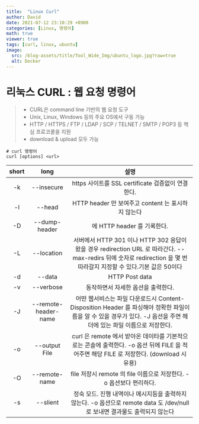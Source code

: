 ```yaml
---
title:  "Linux Curl"
author: David
date: 2021-07-12 23:10:29 +0900
categories: [Linux, 명령어]
math: true
viewer: true
tags: [curl, linux, ubuntu]
image:
  src: /blog-assets/title/Tool_Wide_Img/ubuntu_logo.jpg?raw=true
  alt: Docker
---
```


# 리눅스 CURL : 웹 요청 명령어

>- CURL은 command line 기반의 웹 요청 도구 
>- Unix, Linux, Windows 등의 주요 OS에서 구동 가능
>- HTTP / HTTPS / FTP / LDAP / SCP / TELNET / SMTP / POP3 등 핵심 프로코콜을 지원
>- download & upload 모두 가능
> 

```shell
# curl 명령어
curl [options] <url> 
```

|short|long|설명|
|:------:|:------:|:---:|
|-k|--insecure          |https 사이트를 SSL certificate 검증없이 연결한다.|
|-l|--head              |HTTP header 만 보여주고 content 는 표시하지 않는다|
|-D|--dump-header <file>|<file> 에 HTTP header 를 기록한다.	|
|-L|--location          |서버에서 HTTP 301 이나 HTTP 302 응답이 왔을 경우 redirection URL 로 따라간다. --max-redirs 뒤에 숫자로 redirection 을 몇 번 따라갈지 지정할 수 있다.기본 값은 50이다|
|-d|--data              |HTTP Post data|
|-v|--verbose           |동작하면서 자세한 옵션을 출력한다.|
|-J|--remote-header-name|어떤 웹서비스는 파일 다운로드시 Content-Disposition Header 를 파싱해야 정확한 파일이름을 알 수 있을 경우가 있다. -J 옵션을 주면 헤더에 있는 파일 이름으로 저장한다.|
|-o|--output File       |	curl 은 remote 에서 받아온 데이타를 기본적으로는 콘솔에 출력한다. -o 옵션 뒤에 FILE 을 적어주면 해당 FILE 로 저장한다. (download 시 유용)|
|-O|--remote-name       |file 저장시 remote 의 file 이름으로 저장한다. -o 옵션보다 편리하다.|
|-s|--slient            |정숙 모드. 진행 내역이나 메시지등을 출력하지 않는다. -o 옵션으로 remote data 도 /dev/null 로 보내면 결과물도 출력되지 않는다|